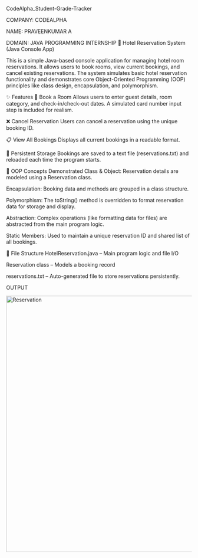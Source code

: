 CodeAlpha_Student-Grade-Tracker 

COMPANY: CODEALPHA

NAME: PRAVEENKUMAR A

DOMAIN: JAVA PROGRAMMING INTERNSHIP
🏨 Hotel Reservation System (Java Console App)

This is a simple Java-based console application for managing hotel room reservations. It allows users to book rooms, view current bookings, and cancel existing reservations. The system simulates basic hotel reservation functionality and demonstrates core Object-Oriented Programming (OOP) principles like class design, encapsulation, and polymorphism.

✨ Features
📌 Book a Room
Allows users to enter guest details, room category, and check-in/check-out dates. A simulated card number input step is included for realism.

❌ Cancel Reservation
Users can cancel a reservation using the unique booking ID.

📋 View All Bookings
Displays all current bookings in a readable format.

💾 Persistent Storage
Bookings are saved to a text file (reservations.txt) and reloaded each time the program starts.

🧱 OOP Concepts Demonstrated
Class & Object: Reservation details are modeled using a Reservation class.

Encapsulation: Booking data and methods are grouped in a class structure.

Polymorphism: The toString() method is overridden to format reservation data for storage and display.

Abstraction: Complex operations (like formatting data for files) are abstracted from the main program logic.

Static Members: Used to maintain a unique reservation ID and shared list of all bookings.

📂 File Structure
HotelReservation.java – Main program logic and file I/O

Reservation class – Models a booking record

reservations.txt – Auto-generated file to store reservations persistently.

OUTPUT

<img width="571" height="695" alt="Reservation" src="https://github.com/user-attachments/assets/e0032cdb-4ac3-473b-a946-d35bbd201867" />
